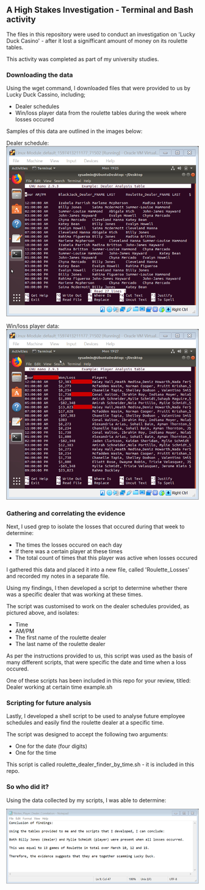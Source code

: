 ## A High Stakes Investigation - Terminal and Bash activity 

The files in this repository were used to conduct an investigation on 'Lucky Duck Casino' - after it lost a signifficant amount of money on its roulette tables.

This activity was completed as part of my university studies.

### Downloading the data 

Using the wget command, I downloaded files that were provided to us by Lucky Duck Cassino, including;
- Dealer schedules
- Win/loss player data from the roulette tables during the week where losses occured 

Samples of this data are outlined in the images below:

Dealer schedule:
![alt text](https://github.com/AnnabelleMacg/RedTeamProject/blob/main/Linux/Images/Dealer%20Analysis.png "Dealer schedule")

Win/loss player data:
![alt text](https://github.com/AnnabelleMacg/RedTeamProject/blob/main/Linux/Images/Player%20Analysis.png "Win/Loss player data")

### Gathering and correlating the evidence 

Next, I used grep to isolate the losses that occured during that week to determine:
- The times the losses occured on each day 
- If there was a certain player at these times 
- The total count of times that this player was active when losses occured

I gathered this data and placed it into a new file, called 'Roulette_Losses' and recorded my notes in a separate file. 

Using my findings, I then developed a script to determine whether there was a specific dealer that was working at these times. 

The script was customised to work on the dealer schedules provided, as pictured above, and isolates:
- Time
- AM/PM
- The first name of the roulette dealer
- The last name of the roulette dealer 

As per the instructions provided to us, this script was used as the basis of many different scripts, that were specific the date and time when a loss occured. 

One of these scripts has been included in this repo for your review, titled: Dealer working at certain time example.sh

### Scripting for future analysis 

Lastly, I developed a shell script to be used to analyse future employee schedules and easily find the roulette dealer at a specific time. 

The script was designed to accept the following two arguments:
- One for the date (four digits)
- One for the time 

This script is called roulette_dealer_finder_by_time.sh - it is included in this repo. 

### So who did it?

Using the data collected by my scripts, I was able to determine:

![alt text](https://github.com/AnnabelleMacg/RedTeamProject/blob/main/Linux/Images/Summary%20of%20findings.png "Summary of findings")


